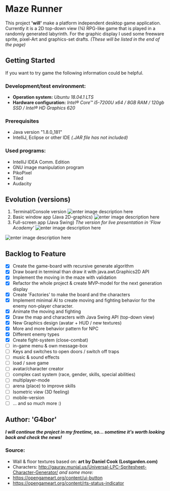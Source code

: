 # Maze Runner
This project **'will'** make a platform independent desktop game application. Currently it is a 2D top-down view (¾) RPG-like game that is played in a randomly generated labyrinth.
For the graphic display I used some freeware sprite, pixel-Art and graphics-set drafts.
*(These will be listed in the end of the page)*
## Getting Started ##
If you want to try game the following information could be helpful.
### Development/test environment: ###
- **Operation system:** *Ubuntu 18.04.1 LTS*
- **Hardware configuration:** *Intel® Core™ i5-7200U x64 / 8GB RAM / 120gb SSD / Intel® HD Graphics 620*
### Prerequisites
- Java version "1.8.0_181"
- IntelliJ, Eclipse or other IDE *(.JAR file has not included)*

### Used programs:
 - IntelliJ IDEA Comm. Edition
 - GNU image manipulation program
 - PikoPixel
 - Tiled
 - Audacity
## Evolution (versions)
1. Terminal/Console version
![enter image description here](https://lh3.googleusercontent.com/g3VFal-u16ck0HmJp6l0aNO1udRLTSFcETsETgvUZE_cPyNdS7fTC1ETxk4dXIuPAbUjgJ23q0uk "First version &#40;v-0.01&#41;")
2. Basic window app (Java 2D-graphics)
![enter image description here](https://lh3.googleusercontent.com/1RbK8zzNRatq1NsrlBrmSTNhYIi4PADGFs0j5wQ0lgA5UcA_M5MeEG2_nAhS6GYR5x6gj0kdxSJU "Second version &#40;v-0.1&#41;")
3. Full-screen app (Java Swing)
*The version for live presentation in 'Flow Academy'*
![enter image description here](https://lh3.googleusercontent.com/uSLD3vCZe8Cx3fH2pbIM399TYBfzx_T-PnxgLL7l-1r62CfYOOzHxuLlaFzT6GAdgaw_Myxg3BHw "Main menu")

![enter image description here](https://lh3.googleusercontent.com/j8-iPGlXanTJkKvsgXPINw71unLcAYjdQtgJ9RWrf__7jpWxnXMWzhjIkpeGCmCEaXf-P7btW7FT "Fight in the maze &#40;screenshot&#41;")

## Backlog to Feature

 - [x] Create the game-board with recursive generate algorithm
 - [x] Draw board in terminal than draw it  with java.awt.Graphics2D API
 - [x] Implement the moving in the maze with validation
 - [x] Refactor the whole project & create MVP-model for the next generation display
 - [x] Create 'Factories' to make the board and the  characters
 - [x] Implement minimal AI to create moving and fighting behavior for the enemy non-player character.
 - [x] Animate the moving and fighting
 - [x] Draw the map and characters with Java Swing API (top-down view)
 - [x] New Graphics design (avatar + HUD / new textures)
 - [x] More and more behavior pattern for NPC
 - [x] Different enemy types
 - [x] Create fight-system (close-combat)
 - [ ] in-game menu & own message-box
 - [ ] Keys and switches to open doors / switch off traps
 - [ ] music & sound effects
 - [ ] load / save game
 - [ ] avatar/character creator
 - [ ] complex cast system (race, gender, skills, special abilities)
 - [ ] multiplayer-mode
 - [ ] arena (place) to improve skills
 - [ ] Isometric view (3D feeling)
 - [ ] mobile-version
 - [ ] ... and so much more :)

## Author:  'G4bor'
***I will continue the project in my freetime, so... sometime it's worth looking back and check  the news!*** 

### Source:

 - Wall & floor textures based on: **art by Daniel Cook (Lostgarden.com)**
 - Characters: http://gaurav.munjal.us/Universal-LPC-Spritesheet-Character-Generator/
 *and some more:*
 - https://opengameart.org/content/ui-button
 - https://opengameart.org/content/rts-status-indicator
 

<!--stackedit_data:
eyJoaXN0b3J5IjpbLTIwODQ4MDM5NDcsMTQ3NzQzNDUxMiwyNT
kzMzg3NTYsMTA2OTQ0MTUyNywxMzQyMzg0MzIxLDEyMTM4ODY1
NjAsMTYwMzI3MzA0OSwxODMxMzQ3MjYwLC0xOTA1OTEyMTE3LD
E4NzMzNTc1MzMsMjA1ODI5NDkxNiwzNjQ3NDAzMjgsMTA4MjQw
MjI5MiwtMTk5ODkyOTMyNSwxMDc5MDA4NzYxXX0=
-->